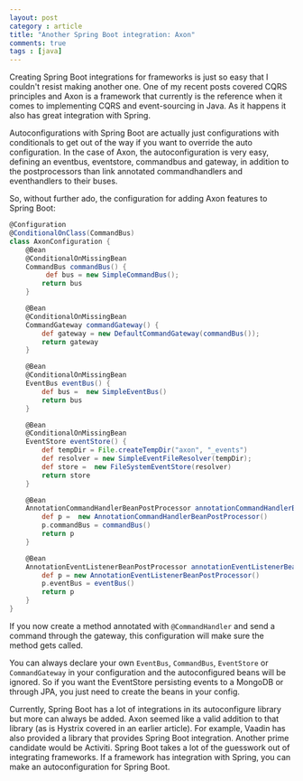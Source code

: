 ```yaml
---
layout: post
category : article
title: "Another Spring Boot integration: Axon"
comments: true
tags : [java]
---
```


Creating Spring Boot integrations for frameworks is just so easy that I couldn't resist making another one. One of my recent posts covered CQRS principles and Axon is a framework that currently is the reference when it comes to implementing CQRS and event-sourcing in Java. As it happens it also has great integration with Spring.<!--more-->

Autoconfigurations with Spring Boot are actually just configurations with conditionals to get out of the way if you want to override the auto configuration. In the case of Axon, the autoconfiguration is very easy, defining an eventbus, eventstore, commandbus and gateway, in addition to the postprocessors than link annotated commandhandlers and eventhandlers to their buses.

So, without further ado, the configuration for adding Axon features to Spring Boot:

``` groovy
@Configuration
@ConditionalOnClass(CommandBus)
class AxonConfiguration {
    @Bean
    @ConditionalOnMissingBean
    CommandBus commandBus() {
         def bus = new SimpleCommandBus();
        return bus
    }

    @Bean
    @ConditionalOnMissingBean
    CommandGateway commandGateway() {
        def gateway = new DefaultCommandGateway(commandBus());
        return gateway
    }

    @Bean
    @ConditionalOnMissingBean
    EventBus eventBus() {
        def bus =  new SimpleEventBus()
        return bus
    }

    @Bean
    @ConditionalOnMissingBean
    EventStore eventStore() {
        def tempDir = File.createTempDir("axon", "_events")
        def resolver = new SimpleEventFileResolver(tempDir);
        def store =  new FileSystemEventStore(resolver)
        return store
    }

    @Bean
    AnnotationCommandHandlerBeanPostProcessor annotationCommandHandlerBeanPostProcessor() {
        def p =  new AnnotationCommandHandlerBeanPostProcessor()
        p.commandBus = commandBus()
        return p
    }

    @Bean
    AnnotationEventListenerBeanPostProcessor annotationEventListenerBeanPostProcessor() {
        def p = new AnnotationEventListenerBeanPostProcessor()
        p.eventBus = eventBus()
        return p
    }
}
```

If you now create a method annotated with `@CommandHandler` and send a command through the gateway, this configuration will make sure the method gets called.

You can always declare your own `EventBus`, `CommandBus`, `EventStore` or `CommandGateway` in your configuration and the autoconfigured beans will be ignored. So if you want the EventStore persisting events to a MongoDB or through JPA, you just need to create the beans in your config.

Currently, Spring Boot has a lot of integrations in its autoconfigure library but more can always be added. Axon seemed like a valid addition to that library (as is Hystrix covered in an earlier article). For example, Vaadin has also provided a library that provides Spring Boot integration. Another prime candidate would be Activiti. Spring Boot takes a lot of the guesswork out of integrating frameworks. If a framework has integration with Spring, you can make an autoconfiguration for Spring Boot. 

